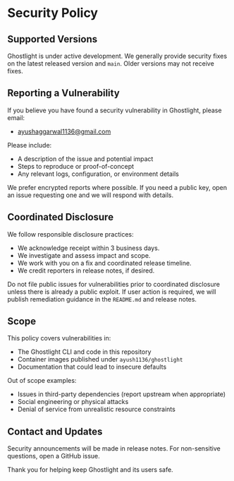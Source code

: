 Security Policy
===============

Supported Versions
------------------

Ghostlight is under active development. We generally provide security fixes on the latest released version and `main`. Older versions may not receive fixes.

Reporting a Vulnerability
-------------------------

If you believe you have found a security vulnerability in Ghostlight, please email:

- ayushaggarwal1136@gmail.com

Please include:

- A description of the issue and potential impact
- Steps to reproduce or proof-of-concept
- Any relevant logs, configuration, or environment details

We prefer encrypted reports where possible. If you need a public key, open an issue requesting one and we will respond with details.

Coordinated Disclosure
----------------------

We follow responsible disclosure practices:

- We acknowledge receipt within 3 business days.
- We investigate and assess impact and scope.
- We work with you on a fix and coordinated release timeline.
- We credit reporters in release notes, if desired.

Do not file public issues for vulnerabilities prior to coordinated disclosure unless there is already a public exploit. If user action is required, we will publish remediation guidance in the `README.md` and release notes.

Scope
-----

This policy covers vulnerabilities in:

- The Ghostlight CLI and code in this repository
- Container images published under `ayush1136/ghostlight`
- Documentation that could lead to insecure defaults

Out of scope examples:

- Issues in third-party dependencies (report upstream when appropriate)
- Social engineering or physical attacks
- Denial of service from unrealistic resource constraints

Contact and Updates
-------------------

Security announcements will be made in release notes. For non-sensitive questions, open a GitHub issue.

Thank you for helping keep Ghostlight and its users safe.


